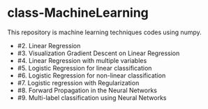 # class-MachineLearning
This repository is machine learning techniques codes using numpy.

-  #2. Linear Regression
-  #3. Visualization Gradient Descent on Linear Regression
-  #4. Linear Regression with multiple variables
-  #5. Logistic Regression for linear classification
-  #6. Logistic Regression for non-linear classification
-  #7. Logistic regression with Regularization
-  #8. Forward Propagation in the Neural Networks
-  #9. Multi-label classification using Neural Networks
